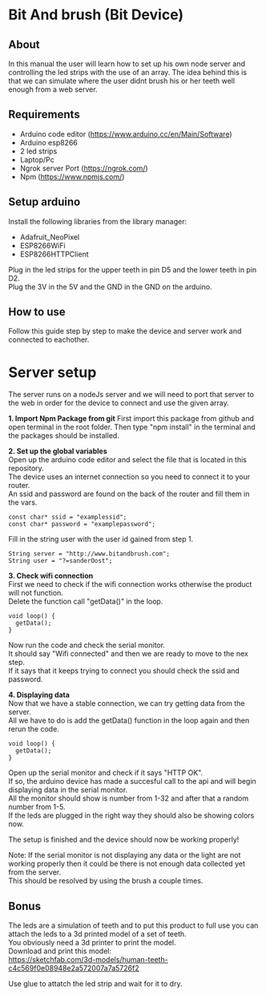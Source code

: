# Bit And brush (Bit Device)

## About
In this manual the user will learn how to set up his own node server and controlling the led strips with the use of an array.
The idea behind this is that we can simulate where the user didnt brush his or her teeth well enough from a web server.

## Requirements
* Arduino code editor (https://www.arduino.cc/en/Main/Software)
* Arduino esp8266
* 2 led strips
* Laptop/Pc
* Ngrok server Port (https://ngrok.com/)
* Npm (https://www.npmjs.com/)

## Setup arduino
Install the following libraries from the library manager:
* Adafruit_NeoPixel
* ESP8266WiFi
* ESP8266HTTPClient
  
Plug in the led strips for the upper teeth in pin D5 and the lower teeth in pin D2.  
Plug the 3V in the 5V and the GND in the GND on the arduino.  

## How to use
Follow this guide step by step to make the device and server work and connected to eachother.  

# Server setup
The server runs on a nodeJs server and we will need to port that server to the web in order for the device to connect and use the given array.

**1. Import Npm Package from git**
First import this package from github and open terminal in the root folder.
Then type "npm install" in the terminal and the packages should be installed.

**2. Set up the global variables**  
Open up the arduino code editor and select the file that is located in this repository.  
The device uses an internet connection so you need to connect it to your router.  
An ssid and password are found on the back of the router and fill them in the vars.  
```
const char* ssid = "examplessid";         
const char* password = "examplepassword";    
```

Fill in the string user with the user id gained from step 1.  
```
String server = "http://www.bitandbrush.com";
String user = "?=sanderOost";

```

**3. Check wifi connection**  
First we need to check if the wifi connection works otherwise the product will not function.  
Delete the function call "getData()" in the loop.  
```
void loop() {
  getData();
}
```
Now run the code and check the serial monitor.  
It should say "Wifi connected" and then we are ready to move to the nex step.  
If it says that it keeps trying to connect you should check the ssid and password.  

**4. Displaying data**  
Now that we have a stable connection, we can try getting data from the server.  
All we have to do is add the getData() function in the loop again and then rerun the code.  
```
void loop() {
  getData();
}
```
Open up the serial monitor and check if it says "HTTP OK".  
If so, the arduino device has made a succesful call to the api and will begin displaying data in the serial monitor.  
All the monitor should show is number from 1-32 and after that a random number from 1-5.  
If the leds are plugged in the right way they should also be showing colors now.  

The setup is finished and the device should now be working properly!  

Note: If the serial monitor is not displaying any data or the light are not working properly then it could be there is not enough data collected yet from the server.  
This should be resolved by using the brush a couple times.  

## Bonus
The leds are a simulation of teeth and to put this product to full use you can attach the leds to a 3d printed model of a set of teeth.   
You obviously need a 3d printer to print the model.  
Download and print this model:  
https://sketchfab.com/3d-models/human-teeth-c4c569f0e08948e2a572007a7a5726f2

Use glue to attatch the led strip and wait for it to dry.  

